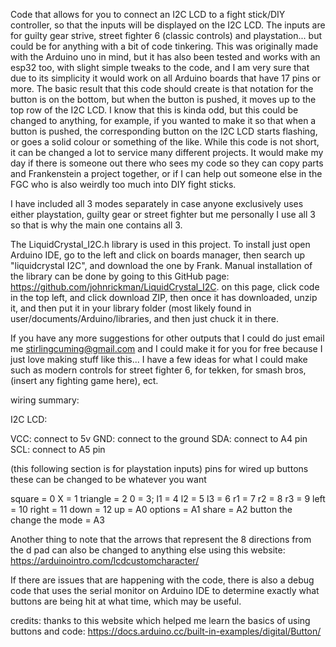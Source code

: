 Code that allows for you to connect an I2C LCD to a fight stick/DIY controller, so that the inputs will be displayed on the I2C LCD. The inputs are for guilty gear strive, street fighter 6 (classic controls) and playstation... but could be for anything with a bit of code tinkering. This was originally made with the Arduino uno in mind, but it has also been tested and works with an esp32 too, with slight simple tweaks to the code, and I am very sure that due to its simplicity it would work on all Arduino boards that have 17 pins or more. The basic result that this code should create is that notation for the button is on the bottom, but when the button is pushed, it moves up to the top row of the I2C LCD. I know that this is kinda odd, but this could be changed to anything, for example, if you wanted to make it so that when a button is pushed, the corresponding button on the I2C LCD starts flashing, or goes a solid colour or something of the like. While this code is not short, it can be changed a lot to service many different projects. It would make my day if there is someone out there who sees my code so they can copy parts and Frankenstein a project together, or if I can help out someone else in the FGC who is also weirdly too much into DIY fight sticks.

I have included all 3 modes separately in case anyone exclusively uses either playstation, guilty gear or street fighter but me personally I use all 3 so that is why the main one contains all 3.

The LiquidCrystal_I2C.h library is used in this project. To install just open Arduino IDE, go to the left and click on boards manager, then search up "liquidcrystal I2C", and download the one by Frank. Manual installation of the library can be done by going to this GitHub page: https://github.com/johnrickman/LiquidCrystal_I2C. on this page, click code in the top left, and click download ZIP, then once it has downloaded, unzip it, and then put it in your library folder (most likely found in user/documents/Arduino/libraries, and then just chuck it in there.

If you have any more suggestions for other outputs that I could do just email me stirlingcuming@gmail.com and I could make it for you for free because I just love making stuff like this... I have a few ideas for what I could make such as modern controls for street fighter 6, for tekken, for smash bros, (insert any fighting game here), ect.

wiring summary:

I2C LCD:

VCC: connect to 5v
GND: connect to the ground
SDA: connect to A4 pin
SCL: connect to A5 pin

(this following section is for playstation inputs)
pins for wired up buttons
these can be changed to be whatever you want

square = 0
X = 1
triangle = 2
0 = 3;
l1 = 4
l2 = 5
l3 = 6
r1 = 7
r2 = 8
r3 = 9
left = 10
right = 11
down = 12
up = A0
options = A1
share = A2
button the change the mode = A3 

Another thing to note that the arrows that represent the 8 directions from the d pad can also be changed to anything else using this website: https://arduinointro.com/lcdcustomcharacter/

If there are issues that are happening with the code, there is also a debug code that uses the serial monitor on Arduino IDE to determine exactly what buttons are being hit at what time, which may be useful.

credits: thanks to this website which helped me learn the basics of using buttons and code: https://docs.arduino.cc/built-in-examples/digital/Button/
